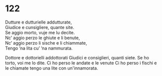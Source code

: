 # 122
  
Dutture e dutturielle addutturate,  
Giudice e cunsigliere, quante site.  
Se aggio morto, vuje me lu decite.  
Nc’ aggio perzo le ghiute e li benute,  
Nc’ aggio perzo li sische e li chiammate,  
Tengo ’na lita cu’ ’na nammurata.

Dottore e dottorielli addottorati
Giudici e consiglieri, quanti siete.
Se ho torto, voi me lo dite.
Ci ho perso le andate e le venute
Ci ho perso i fischi e le chiamate
tengo una lite con un'innamorata.
